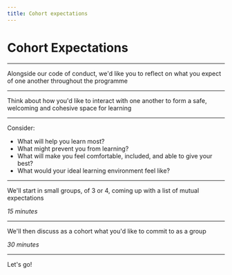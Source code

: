 ```yaml
---
title: Cohort expectations
---
```


# Cohort Expectations

---

Alongside our code of conduct, we'd like you to reflect on what you expect of one another throughout the programme

---

Think about how you'd like to interact with one another to form a safe, welcoming and cohesive space for learning

---

Consider:

- What will help you learn most?
- What might prevent you from learning?
- What will make you feel comfortable, included, and able to give your best?
- What would your ideal learning environment feel like?

---

We'll start in small groups, of 3 or 4, coming up with a list of mutual expectations

_15 minutes_

---

We'll then discuss as a cohort what you'd like to commit to as a group

_30 minutes_

---

Let's go!
